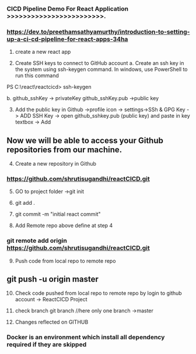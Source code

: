 ### CICD Pipeline Demo For React Application >>>>>>>>>>>>>>>>>>>>>>>>.
### https://dev.to/preethamsathyamurthy/introduction-to-setting-up-a-ci-cd-pipeline-for-react-apps-34ha

1.  create a new react app

2. Create SSH keys to connect to GitHub account
 a. Create an ssh key in the system using ssh-keygen command. In windows, use PowerShell to run this command

PS C:\react\reactcicd> ssh-keygen
 

 b. github_sshKey -> privateKey
 github_sshKey.pub ->public key


3. Add the public key in Github  ->profile icon -> settings->SSh & GPG Key -> ADD SSH Key -> open github_sshkey.pub (public key) and paste in key textbox -> Add

## Now we will be able to access your Github repositories from our machine.

4. Create a new repository in Github

### https://github.com/shrutisugandhi/reactCICD.git


5. GO to project folder ->git init

6. git add .

7. git commit -m "initial react commit"

8. Add Remote repo above define at step 4

### git remote add origin https://github.com/shrutisugandhi/reactCICD.git

9. Push code from local repo to remote repo

## git push -u origin master

10. Check code pushed from local repo to remote repo by login to github account -> ReactCICD Project

11. check branch git branch 
//here only one branch ->master

12. Changes reflected on GITHUB


### Docker is an environment which install all dependency required if they are skipped
